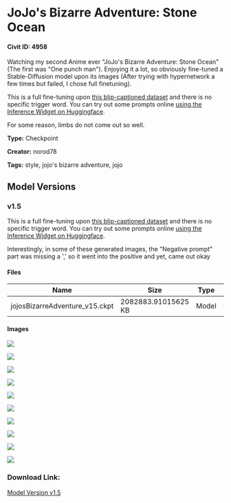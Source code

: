 # JoJo's Bizarre Adventure: Stone Ocean

#### Civit ID: 4958

<p>Watching my second Anime ever "JoJo's Bizarre Adventure: Stone Ocean" (The first was "One punch man"). Enjoying it a lot, so obviously fine-tuned a Stable-Diffusion model upon its images (After trying with hypernetwork a few times but failed, I chose full finetuning).</p><p></p><p>This is a full fine-tuning upon <a target="_blank" rel="ugc" href="https://huggingface.co/datasets/Norod78/jojo-stone-ocean-blip-captions-512">this blip-captioned dataset</a> and there is no specific trigger word. You can try out some prompts online <a target="_blank" rel="ugc" href="https://huggingface.co/Norod78/sd15-jojo-stone-ocean">using the Inference Widget on Huggingface</a>.</p><p></p><p>For some reason, limbs do not come out so well.</p>

**Type:** Checkpoint

**Creator:** norod78

**Tags:** style, jojo's bizarre adventure, jojo

## Model Versions

### v1.5

<p>This is a full fine-tuning upon <a target="_blank" rel="ugc" href="https://huggingface.co/datasets/Norod78/jojo-stone-ocean-blip-captions-512">this blip-captioned dataset</a> and there is no specific trigger word. You can try out some prompts online <a rel="ugc" href="https://huggingface.co/Norod78/sd15-jojo-stone-ocean">using the Inference Widget on Huggingface</a>.</p><p></p><p>Interestingly, in some of these generated images, the "Negative prompt" part was missing a ',' so it went into the positive and yet, came out okay</p>

#### Files

| Name | Size | Type | Format | Download Url | AutoV1 | AutoV2 | SHA256 | CRC32 | BLAKE3 |
| --- | --- | --- | --- | --- | --- | --- | --- | --- | --- |
| jojosBizarreAdventure_v15.ckpt | 2082883.91015625 KB | Model | PickleTensor | https://civitai.com/api/download/models/5712 | B5453F75 | A90E5D6AD4 | A90E5D6AD4C267ABF2930D8FDAB00153559CF4B45D73C62B086C1A0262BC8F27 | 84ACA45D | C7AB1785AE28BFBBE81EBE9923B7DF88432CA93B98E804F7437F5D79CDC8188F |

#### Images

<p><img src="https://image.civitai.com/xG1nkqKTMzGDvpLrqFT7WA/67a7a7ed-01db-4765-e50c-4aa961caa700/width=450/52328.jpeg" /></p>

<p><img src="https://image.civitai.com/xG1nkqKTMzGDvpLrqFT7WA/821b2ec9-729c-4d6a-74e6-4930023ee200/width=450/46944.jpeg" /></p>

<p><img src="https://image.civitai.com/xG1nkqKTMzGDvpLrqFT7WA/18dd95ba-5318-43b1-463e-89d691cfaf00/width=450/46959.jpeg" /></p>

<p><img src="https://image.civitai.com/xG1nkqKTMzGDvpLrqFT7WA/c6f374f4-2784-4983-d85a-377d6fc9c900/width=450/46961.jpeg" /></p>

<p><img src="https://image.civitai.com/xG1nkqKTMzGDvpLrqFT7WA/5ef51370-acff-40c8-d7ba-3a4df5f1ac00/width=450/46960.jpeg" /></p>

<p><img src="https://image.civitai.com/xG1nkqKTMzGDvpLrqFT7WA/14e048cd-3c27-476b-8bff-b6ecee877b00/width=450/46958.jpeg" /></p>

<p><img src="https://image.civitai.com/xG1nkqKTMzGDvpLrqFT7WA/aff45f66-6fe1-4092-0f2f-64bbbd619500/width=450/46957.jpeg" /></p>

<p><img src="https://image.civitai.com/xG1nkqKTMzGDvpLrqFT7WA/60e4fe5c-d8d7-45fb-cec8-29c509dd2400/width=450/46956.jpeg" /></p>

<p><img src="https://image.civitai.com/xG1nkqKTMzGDvpLrqFT7WA/aa7ba30b-aa49-44d3-6f62-c4d8d80c3200/width=450/46955.jpeg" /></p>

<p><img src="https://image.civitai.com/xG1nkqKTMzGDvpLrqFT7WA/02da4ce6-8fcd-4e4a-62f3-ac5270fc8200/width=450/52327.jpeg" /></p>

### Download Link:

[Model Version v1.5](https://civitai.com/api/download/models/5712)

